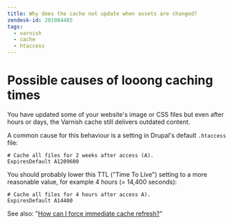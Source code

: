 ```yaml
---
title: Why does the cache not update when assets are changed?
zendesk-id: 201084485
tags:
  - varnish
  - cache
  - htaccess
---
```


# Possible causes of looong caching times

You have updated some of your website's image or CSS files but even after hours or days, the Varnish cache still delivers outdated content.

A common cause for this behaviour is a setting in Drupal's default `.htaccess` file:

```
# Cache all files for 2 weeks after access (A).
ExpiresDefault A1209600
```

You should probably lower this TTL ("Time To Live") setting to a more reasonable value, for example 4 hours (= 14,400 seconds):

```
# Cache all files for 4 hours after access A).
ExpiresDefault A14400
```

See also: "[How can I force immediate cache refresh?](cache_purge.html)"
